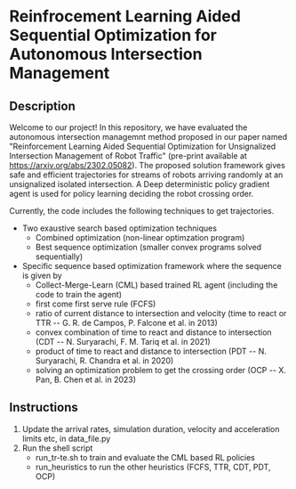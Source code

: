 # Reinfrocement Learning Aided Sequential Optimization for Autonomous Intersection Management

## Description
Welcome to our project! In this repository, we have evaluated the autonomous intersection managemnt method proposed in our paper named "Reinforcement Learning Aided Sequential Optimization for Unsignalized Intersection Management of Robot Traffic" (pre-print available at https://arxiv.org/abs/2302.05082). The proposed solution framework gives safe and efficient trajectories for streams of robots arriving randomly at an unsignalized isolated intersection. A Deep deterministic policy gradient agent is used for policy learning deciding the robot crossing order.

Currently, the code includes the following techniques to get trajectories. 
  - Two exaustive search based optimization techniques
      - Combined optimization (non-linear optimzation program)
      - Best sequence optimization (smaller convex programs solved sequentially) 
  - Specific sequence based optimization framework where the sequence is given by
      - Collect-Merge-Learn (CML) based trained RL agent (including the code to train the agent)
      - first come first serve rule (FCFS)
      - ratio of current distance to intersection and velocity (time to react or TTR -- G. R. de Campos, P. Falcone et al. in 2013)
      - convex combination of time to react and distance to intersection (CDT -- N. Suryarachi, F. M. Tariq et al. in 2021)
      - product of time to react and distance to intersection (PDT -- N. Suryarachi, R. Chandra et al.  in 2020)
      - solving an optimization problem to get the crossing order (OCP -- X. Pan, B. Chen et al. in 2023)
      

## Instructions
1. Update the arrival rates, simulation duration, velocity and acceleration limits etc, in data_file.py
2. Run the shell script
   - run_tr-te.sh to train and evaluate the CML based RL policies
   - run_heuristics to run the other heuristics (FCFS, TTR, CDT, PDT, OCP)


